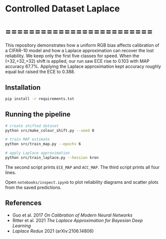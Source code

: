 # Controlled Dataset Laplace
# =========================

This repository demonstrates how a uniform RGB bias affects calibration of a
CIFAR-10 model and how a Laplace approximation can recover the lost reliability.
We keep only the first five classes for speed. When the (+32,+32,+32) shift is applied, our run saw ECE rise to 0.103 with MAP accuracy 67.7%. Applying the Laplace approximation kept accuracy roughly equal but raised the ECE to 0.388.

## Installation

```bash
pip install -r requirements.txt
```

## Running the pipeline

```bash
# create shifted dataset
python src/make_colour_shift.py --seed 0

# train MAP estimate
python src/train_map.py --epochs 6

# apply Laplace approximation
python src/train_laplace.py --hessian kron
```

The second script prints `ECE_MAP` and `ACC_MAP`. The third script prints all
four lines.

Open `notebooks/inspect.ipynb` to plot reliability diagrams and scatter plots
from the saved predictions.

## References
- Guo et al. 2017 *On Calibration of Modern Neural Networks*
- Ritter et al. 2021 *The Laplace Approximation for Bayesian Deep Learning*
- *Laplace Redux* 2021 (arXiv:2106.14806)